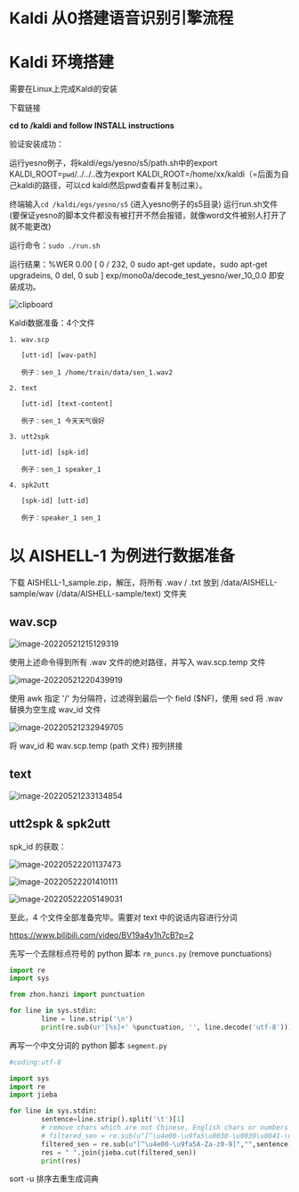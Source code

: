 # Kaldi 从0搭建语音识别引擎流程

# Kaldi 环境搭建

需要在Linux上完成Kaldi的安装

下载链接

**cd to /kaldi and follow INSTALL instructions**

验证安装成功：

运行yesno例子，将kaldi/egs/yesno/s5/path.sh中的export KALDI_ROOT=`pwd`/../../..改为export KALDI_ROOT=/home/xx/kaldi（=后面为自己kaldi的路径，可以cd kaldi然后pwd查看并复制过来）。

终端输入```cd /kaldi/egs/yesno/s5``` (进入yesno例子的s5目录) 运行run.sh文件 (要保证yesno的脚本文件都没有被打开不然会报错，就像word文件被别人打开了就不能更改)

运行命令：```sudo ./run.sh```

运行结果：%WER 0.00 [ 0 / 232, 0 sudo apt-get update，sudo apt-get upgradeins, 0 del, 0 sub ] exp/mono0a/decode_test_yesno/wer_10_0.0 即安装成功。

![clipboard](https://tva1.sinaimg.cn/large/e6c9d24ely1h1dy9ddjz5j213a0msk0l.jpg)



Kaldi数据准备：4个文件

```
1. wav.scp

   [utt-id] [wav-path]

   例子：sen_1 /home/train/data/sen_1.wav2

2. text

   [utt-id] [text-content]

   例子：sen_1 今天天气很好

3. utt2spk

   [utt-id] [spk-id]

   例子：sen_1 speaker_1

4. spk2utt

   [spk-id] [utt-id]

   例子：speaker_1 sen_1
```



# 以 AISHELL-1 为例进行数据准备

下载 AISHELL-1_sample.zip，解压，将所有 .wav / .txt 放到 /data/AISHELL-sample/wav (/data/AISHELL-sample/text) 文件夹

## **wav.scp**

![image-20220521215129319](https://tva1.sinaimg.cn/large/e6c9d24ely1h2gd7oexndj21uo07stc8.jpg)

使用上述命令得到所有 .wav 文件的绝对路径，并写入 wav.scp.temp 文件

![image-20220521220439919](https://tva1.sinaimg.cn/large/e6c9d24ely1h2gdleai0rj21o60dadll.jpg)

使用 awk 指定 '/' 为分隔符，过滤得到最后一个 field ($NF)，使用 sed 将 .wav 替换为空生成 wav_id 文件

![image-20220521232949705](https://tva1.sinaimg.cn/large/e6c9d24ely1h2gg29fe1bj21i40c8n0q.jpg)

将 wav_id 和 wav.scp.temp (path 文件) 按列拼接

## text

![image-20220521233134854](https://tva1.sinaimg.cn/large/e6c9d24ely1h2gg3ulhksj21qs0u0n8q.jpg)

## utt2spk & spk2utt

spk_id 的获取：

![image-20220522201137473](https://tva1.sinaimg.cn/large/e6c9d24ely1h2hfy50ukhj21oi0u0teb.jpg)

![image-20220522201410111](https://tva1.sinaimg.cn/large/e6c9d24ely1h2hg0qrvfuj20zk0qogrc.jpg)

![image-20220522205149031](https://tva1.sinaimg.cn/large/e6c9d24ely1h2hh3wkkmij212e07wjsl.jpg)

至此，4 个文件全部准备完毕。需要对 text 中的说话内容进行分词

https://www.bilibili.com/video/BV19a4y1h7cB?p=2



先写一个去除标点符号的 python 脚本 `rm_puncs.py` (remove punctuations)

```python
import re
import sys

from zhon.hanzi import punctuation

for line in sys.stdin:
        line = line.strip('\n')
        print(re.sub(ur'[%s]+' %punctuation, '', line.decode('utf-8')))
```

再写一个中文分词的 python 脚本 `segment.py`

```python
#coding:utf-8

import sys
import re
import jieba

for line in sys.stdin:
        sentence=line.strip().split('\t')[1]
        # remove chars which are not Chinese, English chars or numbers
        # filtered_sen = re.sub(u"[^\u4e00-\u9fa5\u0030-\u0039\u0041-\u005a\u0061-\u007a]","",sentence)
        filtered_sen = re.sub(u"[^\u4e00-\u9fa5A-Za-z0-9]","",sentence)
        res = " ".join(jieba.cut(filtered_sen))
        print(res)
```

sort -u 排序去重生成词典

